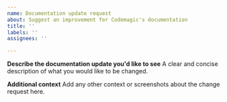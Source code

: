 ```yaml
---
name: Documentation update request
about: Suggest an improvement for Codemagic's documentation
title: ''
labels: ''
assignees: ''

---
```


**Describe the documentation update you'd like to see**
A clear and concise description of what you would like to be changed.

**Additional context**
Add any other context or screenshots about the change request here.
